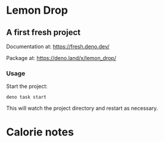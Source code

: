 # Lemon Drop
## A first fresh project

Documentation at: https://fresh.deno.dev/

Package at: https://deno.land/x/lemon_drop/

### Usage

Start the project:

```
deno task start
```

This will watch the project directory and restart as necessary.

# Calorie notes
